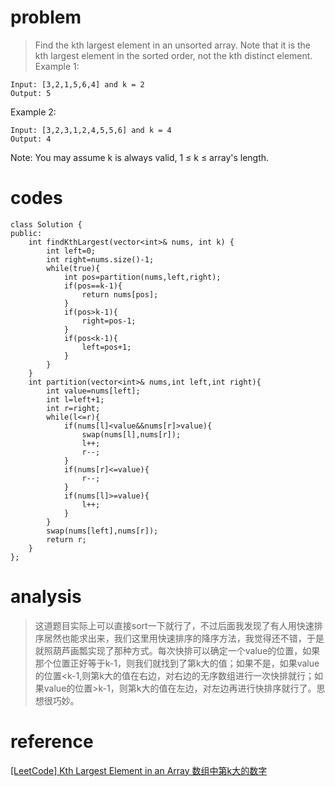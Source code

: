 # problem
>Find the kth largest element in an unsorted array. Note that it is the kth largest element in the sorted order, not the kth distinct element.
Example 1:
```
Input: [3,2,1,5,6,4] and k = 2
Output: 5
```
Example 2:
```
Input: [3,2,3,1,2,4,5,5,6] and k = 4
Output: 4
```
Note: 
You may assume k is always valid, 1 ≤ k ≤ array's length.

# codes
```
class Solution {
public:
    int findKthLargest(vector<int>& nums, int k) {
        int left=0;
        int right=nums.size()-1;
        while(true){
            int pos=partition(nums,left,right);
            if(pos==k-1){
                return nums[pos];
            }
            if(pos>k-1){
                right=pos-1;
            }
            if(pos<k-1){
                left=pos+1;
            }
        }
    }
    int partition(vector<int>& nums,int left,int right){
        int value=nums[left];
        int l=left+1;
        int r=right;
        while(l<=r){
            if(nums[l]<value&&nums[r]>value){
                swap(nums[l],nums[r]);
                l++;
                r--;
            }
            if(nums[r]<=value){
                r--;
            }
            if(nums[l]>=value){
                l++;
            }
        }
        swap(nums[left],nums[r]);
        return r;
    }
};
```

# analysis
>这道题目实际上可以直接sort一下就行了，不过后面我发现了有人用快速排序居然也能求出来，我们这里用快速排序的降序方法，我觉得还不错，于是就照葫芦画瓢实现了那种方式。每次快排可以确定一个value的位置，如果那个位置正好等于k-1，则我们就找到了第k大的值；如果不是，如果value的位置<k-1,则第k大的值在右边，对右边的无序数组进行一次快排就行；如果value的位置>k-1，则第k大的值在左边，对左边再进行快排序就行了。思想很巧妙。


# reference
[[LeetCode] Kth Largest Element in an Array 数组中第k大的数字][1]

[1]: https://www.cnblogs.com/grandyang/p/4539757.html
